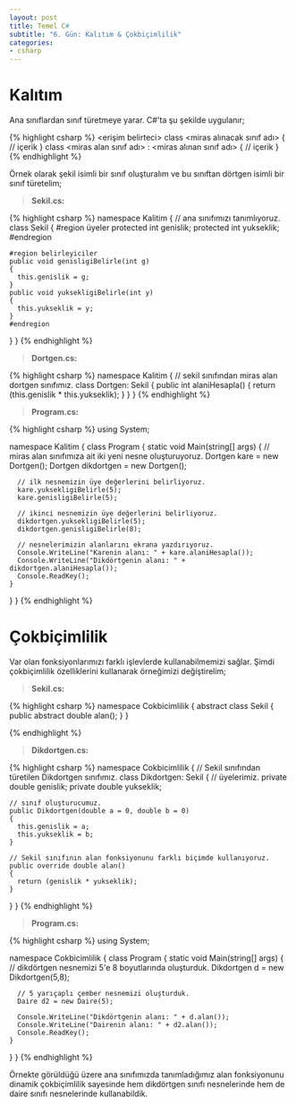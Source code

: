 ```yaml
---
layout: post
title: Temel C#
subtitle: "6. Gün: Kalıtım & Çokbiçimlilik"
categories:
- csharp
---
```


# **Kalıtım**  
Ana sınıflardan sınıf türetmeye yarar. C#'ta şu şekilde uygulanır;  

{% highlight csharp %}
<erişim belirteci> class <miras alınacak sınıf adı>
{
   // içerik
}
class <miras alan sınıf adı> : <miras alınan sınıf adı>
{
   // içerik
}
{% endhighlight %}  

Örnek olarak şekil isimli bir sınıf oluşturalım ve bu sınıftan dörtgen isimli bir sınıf türetelim;  

>**Sekil.cs:**  

{% highlight csharp %}
namespace Kalitim
{
  // ana sınıfımızı tanımlıyoruz.
  class Sekil
  {
    #region üyeler
    protected int genislik;
    protected int yukseklik;
    #endregion

    #region belirleyiciler
    public void genisligiBelirle(int g)
    {
      this.genislik = g;
    }
    public void yuksekligiBelirle(int y)
    {
      this.yukseklik = y;
    }
    #endregion
  }
}
{% endhighlight %}  

>**Dortgen.cs:**  

{% highlight csharp %}
namespace Kalitim
{
  // sekil sınıfından miras alan dortgen sınıfımız.
  class Dortgen: Sekil
  {
    public int alaniHesapla()
    {
      return (this.genislik * this.yukseklik);
    }
  }
}
{% endhighlight %}  

>**Program.cs:**  

{% highlight csharp %}
using System;

namespace Kalitim
{
  class Program
  {
    static void Main(string[] args)
    {
      // miras alan sınıfımıza ait iki yeni nesne oluşturuyoruz.
      Dortgen kare = new Dortgen();
      Dortgen dikdortgen = new Dortgen();

      // ilk nesnemizin üye değerlerini belirliyoruz.
      kare.yuksekligiBelirle(5);
      kare.genisligiBelirle(5);

      // ikinci nesnemizin üye değerlerini belirliyoruz.
      dikdortgen.yuksekligiBelirle(5);
      dikdortgen.genisligiBelirle(8);

      // nesnelerimizin alanlarını ekrana yazdırıyoruz.
      Console.WriteLine("Karenin alanı: " + kare.alaniHesapla());
      Console.WriteLine("Dikdörtgenin alanı: " + dikdortgen.alaniHesapla());
      Console.ReadKey();
    }
  }
}
{% endhighlight %}  

# **Çokbiçimlilik**  
Var olan fonksiyonlarımızı farklı işlevlerde kullanabilmemizi sağlar. Şimdi çokbiçimlilik özelliklerini kullanarak örneğimizi değiştirelim;  


>**Sekil.cs:**  

{% highlight csharp %}
namespace Cokbicimlilik
{
  abstract class Sekil
  {
    public abstract double alan();
  }
}

{% endhighlight %}  

>**Dikdortgen.cs:**  

{% highlight csharp %}
namespace Cokbicimlilik
{
  // Sekil sınıfından türetilen Dikdortgen sınıfımız.
  class Dikdortgen: Sekil
  {
    // üyelerimiz.
    private double genislik;
    private double yukseklik;

    // sınıf oluşturucumuz.
    public Dikdortgen(double a = 0, double b = 0)
    {
      this.genislik = a;
      this.yukseklik = b;
    }

    // Sekil sınıfının alan fonksiyonunu farklı biçimde kullanıyoruz.
    public override double alan()
    {
      return (genislik * yukseklik);
    }

  }
}
{% endhighlight %}  

>**Program.cs:**  

{% highlight csharp %}
using System;

namespace Cokbicimlilik
{
  class Program
  {
    static void Main(string[] args)
    {
      // dikdörtgen nesnemizi 5'e 8 boyutlarında oluşturduk.
      Dikdortgen d = new Dikdortgen(5,8);

      // 5 yarıçaplı çember nesnemizi oluşturduk.
      Daire d2 = new Daire(5);

      Console.WriteLine("Dikdörtgenin alanı: " + d.alan());
      Console.WriteLine("Dairenin alanı: " + d2.alan());
      Console.ReadKey();
    }
  }
}
{% endhighlight %}  

Örnekte görüldüğü üzere ana sınıfımızda tanımladığımız alan fonksiyonunu dinamik çokbiçimlilik sayesinde hem dikdörtgen sınıfı nesnelerinde hem de daire sınıfı nesnelerinde kullanabildik.  
